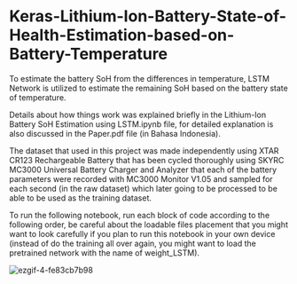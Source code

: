 # Keras-Lithium-Ion-Battery-State-of-Health-Estimation-based-on-Battery-Temperature
To estimate the battery SoH from the differences in temperature, LSTM Network is utilized to estimate the remaining SoH based on the battery state of temperature.

Details about how things work was explained briefly in the Lithium-Ion Battery SoH Estimation using LSTM.ipynb file, for detailed explanation is also discussed in the Paper.pdf file (in Bahasa Indonesia).

The dataset that used in this project was made independently using XTAR CR123 Rechargeable Battery that has been cycled thoroughly using SKYRC MC3000 Universal Battery Charger and Analyzer that each of the battery parameters were recorded with MC3000 Monitor V1.05 and sampled for each second (in the raw dataset) which later going to be processed to be able to be used as the training dataset.

To run the following notebook, run each block of code according to the following order, be careful about the loadable files placement that you might want to look carefully if you plan to run this notebook in your own device (instead of do the training all over again, you might want to load the pretrained network with the name of weight_LSTM).

![ezgif-4-fe83cb7b98](https://github.com/nrahadi/Keras-Lithium-Ion-Battery-State-of-Health-Estimation-based-on-Battery-Temperature/assets/144195641/2bdd81f2-4fd9-450e-9b9a-a5bac5834efc)
